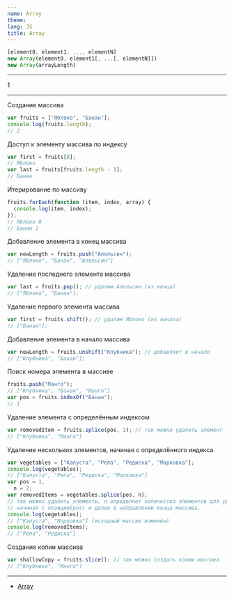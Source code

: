```yaml
---
name: Array
theme:
lang: JS
title: Array
---
```


```js
[element0, element1, ..., elementN]
new Array(element0, element1[, ...[, elementN]])
new Array(arrayLength)
```

---

1

---

Создание массива

```js
var fruits = ["Яблоко", "Банан"];
console.log(fruits.length);
// 2
```

Доступ к элементу массива по индексу

```js
var first = fruits[0];
// Яблоко
var last = fruits[fruits.length - 1];
// Банан
```

Итерирование по массиву

```js
fruits.forEach(function (item, index, array) {
  console.log(item, index);
});
// Яблоко 0
// Банан 1
```

Добавление элемента в конец массива

```js
var newLength = fruits.push("Апельсин");
// ["Яблоко", "Банан", "Апельсин"]
```

Удаление последнего элемента массива

```js
var last = fruits.pop(); // удалим Апельсин (из конца)
// ["Яблоко", "Банан"];
```

Удаление первого элемента массива

```js
var first = fruits.shift(); // удалим Яблоко (из начала)
// ["Банан"];
```

Добавление элемента в начало массива

```js
var newLength = fruits.unshift("Клубника"); // добавляет в начало
// ["Клубника", "Банан"];
```

Поиск номера элемента в массиве

```js
fruits.push("Манго");
// ["Клубника", "Банан", "Манго"]
var pos = fruits.indexOf("Банан");
// 1
```

Удаление элемента с определённым индексом

```js
var removedItem = fruits.splice(pos, 1); // так можно удалить элемент
// ["Клубника", "Манго"]
```

Удаление нескольких элементов, начиная с определённого индекса

```js
var vegetables = ["Капуста", "Репа", "Редиска", "Морковка"];
console.log(vegetables);
// ["Капуста", "Репа", "Редиска", "Морковка"]
var pos = 1,
  n = 2;
var removedItems = vegetables.splice(pos, n);
// так можно удалить элементы, n определяет количество элементов для удаления,
// начиная с позиции(pos) и далее в направлении конца массива.
console.log(vegetables);
// ["Капуста", "Морковка"] (исходный массив изменён)
console.log(removedItems);
// ["Репа", "Редиска"]
```

Создание копии массива

```js
var shallowCopy = fruits.slice(); // так можно создать копию массива
// ["Клубника", "Манго"]
```

---

- [Array](https://developer.mozilla.org/ru/docs/Web/JavaScript/Reference/Global_Objects/Array)
